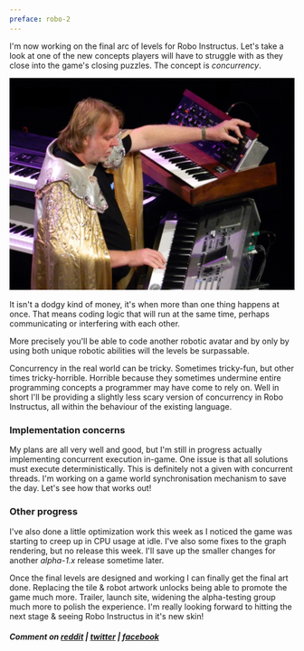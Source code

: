 ```yaml
---
preface: robo-2
---
```

I'm now working on the final arc of levels for Robo Instructus. Let's take a look at one of the new concepts players will have to struggle with as they close into the game's closing puzzles. The concept is _concurrency_.

![](/assets/2018-03-09/rick.jpg "Do two things at once like Rick. Cape optional.")

It isn't a dodgy kind of money, it's when more than one thing happens at once. That means coding logic that will run at the same time, perhaps communicating or interfering with each other.

More precisely you'll be able to code another robotic avatar and by only by using both unique robotic abilities will the levels be surpassable.

Concurrency in the real world can be tricky. Sometimes tricky-fun, but other times tricky-horrible. Horrible because they sometimes undermine entire programming concepts a programmer may have come to rely on. Well in short I'll be providing a slightly less scary version of concurrency in Robo Instructus, all within the behaviour of the existing language.

### Implementation concerns
My plans are all very well and good, but I'm still in progress actually implementing concurrent execution in-game. One issue is that all solutions must execute deterministically. This is definitely not a given with concurrent threads. I'm working on a game world synchronisation mechanism to save the day. Let's see how that works out!

### Other progress
I've also done a little optimization work this week as I noticed the game was starting to creep up in CPU usage at idle. I've also some fixes to the graph rendering, but no release this week. I'll save up the smaller changes for another _alpha-1.x_ release sometime later.

Once the final levels are designed and working I can finally get the final art done. Replacing the tile & robot artwork unlocks being able to promote the game much more. Trailer, launch site, widening the alpha-testing group much more to polish the experience. I'm really looking forward to hitting the next stage & seeing Robo Instructus in it's new skin!

##### Comment on [reddit](https://www.reddit.com/r/devblogs/comments/839401/robo_instructus_robo_concurrency/) | [twitter](https://twitter.com/bigabgames/status/972182985452785665) | [facebook](https://www.facebook.com/bigabgames/posts/1806723232748389)
